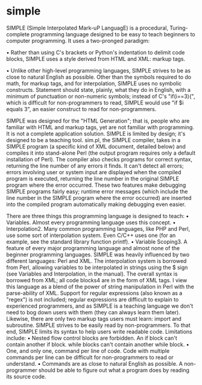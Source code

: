 # simple

SIMPLE (Simple Interpolated Mark-uP LanguagE) is a procedural, Turing-complete programming language designed to be easy to teach beginners to computer programming.  It uses a two-pronged paradigm:

  • Rather than using C's brackets or Python's indentation to delimit code blocks, SIMPLE uses a style derived from HTML and XML:  markup tags. 
  
  • Unlike other high-level programming languages, SIMPLE strives to be as close to natural English as possible.  Other than the symbols required to do math, for markup tags, and for interpolation, SIMPLE uses no symbolic constructs.  Statement should state, plainly, what they do in English, with a minimum of punctuation or non-numeric symbols;  instead of C's "if(i==3){", which is difficult for non-programmers to read, SIMPLE would use "if $i equals 3", an easier construct to read for non-programmers.
 
SIMPLE was designed for the "HTML Generation";  that is, people who are familiar with HTML and markup tags, yet are not familiar with programming.  It is not a complete application solution.  SIMPLE is limited by design;  it's designed to be a teaching tool.   sim.pl, the SIMPLE compiler, takes in a SIMPLE program (a specific kind of XML document, detailed below) and compiles it into stand-alone Perl (the output program requires only a default installation of Perl).  The compiler also checks programs for correct syntax, returning the line number of any errors it finds.  It can't detect all errors;  errors involving user or system input are displayed when the compiled program is executed, returning the line number in the original SIMPLE program where the error occurred.  These two features make debugging SIMPLE programs fairly easy;  runtime error messages (which include the line number in the SIMPLE program where the error occurred) are inserted into the compiled program automatically making debugging even easier.

There are three things this programming language is designed to teach:
  • Variables.  Almost every programming language uses this concept. • Interpolation2.  Many common programming languages, like PHP and Perl, use some sort of interpolation system.  Even C/C++ uses one (for an example, see the standard library function printf). • Variable Scoping3.  A feature of every major programming language and almost none of the beginner programming languages.
SIMPLE was heavily influenced by two different languages:  Perl and XML.  The interpolation system is borrowed from Perl, allowing variables to be interpolated in strings using the $ sign (see Variables and Interpolation, in the manual).  The overall syntax is borrowed from XML;  all code blocks4 are in the form of XML tags.  I view this language as a blend of the power of string manipulation in Perl with the parse-ability of XML.  Support for regular expressions (also known as a "regex") is not included;  regular expressions are difficult to explain to experienced programmers, and as SIMPLE is a teaching language we don't need to bog down users with them (they can always learn them later).  Likewise, there are only two markup tags users must learn:  import and subroutine.
SIMPLE strives to be easily read by non-programmers.  To that end, SIMPLE limits its syntax to help users write readable code.  Limitations include:
  • Nested flow control blocks are forbidden.  An if block can't contain another if block.  while blocks can't contain another while block. 
   • One, and only one, command per line of code.  Code with multiple commands per line can be difficult for non-programmers to read or understand. 
   • Commands are as close to natural English as possible.  A non-programmer should be able to figure out what a program does by reading its source code.

